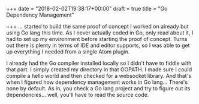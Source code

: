 +++
date = "2018-02-02T19:38:17+00:00"
draft = true
title = "Go Dependency Management"

+++
... started to build the same proof of concept I worked on already but using Go lang this time. As I never actually coded in Go, only read about it, I had to set up my environment before starting the proof of concept. Turns out there is plenty in terms of IDE and editor supports, so I was able to get up everything I needed from a single Atom plugin.

I already had the Go compiler installed locally so I didn't have to fiddle with that part. I simply created my directory in that GOPATH. I made sure I could compile a hello world and then checked for a websocket library. And that's when I figured how dependency management works in Go lang... There's none by default. As in, you check a Go lang project and try to figure out its dependencies... well, you'll have to read the source code.